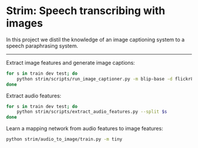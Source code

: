 # Strim: Speech transcribing with images

In this project we distil the knowledge of an image captioning system to a speech paraphrasing system.

---

Extract image features and generate image captions:
```bash
for s in train dev test; do
    python strim/scripts/run_image_captioner.py -m blip-base -d flickr8k --split $s
done
```

Extract audio features:
```bash
for s in train dev test; do
    python strim/scripts/extract_audio_features.py --split $s
done
```

Learn a mapping network from audio features to image features:
```bash
python strim/audio_to_image/train.py -m tiny
```
